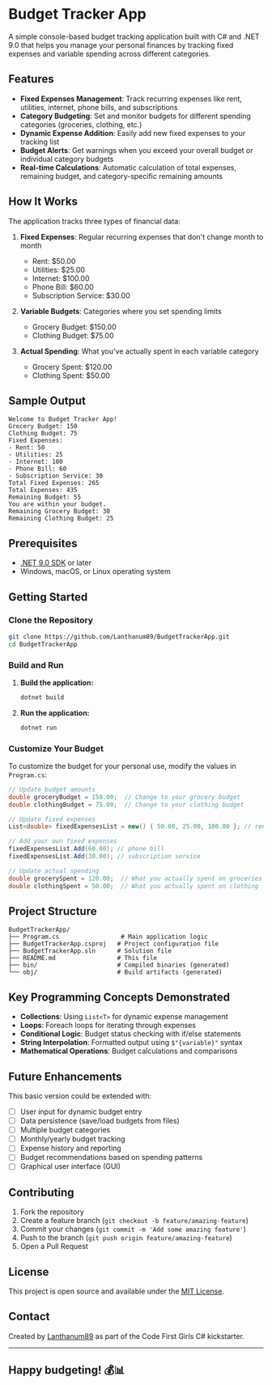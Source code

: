 # Budget Tracker App

A simple console-based budget tracking application built with C# and .NET 9.0 that helps you manage your personal finances by tracking fixed expenses and variable spending across different categories.

## Features

- **Fixed Expenses Management**: Track recurring expenses like rent, utilities, internet, phone bills, and subscriptions
- **Category Budgeting**: Set and monitor budgets for different spending categories (groceries, clothing, etc.)
- **Dynamic Expense Addition**: Easily add new fixed expenses to your tracking list
- **Budget Alerts**: Get warnings when you exceed your overall budget or individual category budgets
- **Real-time Calculations**: Automatic calculation of total expenses, remaining budget, and category-specific remaining amounts

## How It Works

The application tracks three types of financial data:

1. **Fixed Expenses**: Regular recurring expenses that don't change month to month
   - Rent: $50.00
   - Utilities: $25.00
   - Internet: $100.00
   - Phone Bill: $60.00
   - Subscription Service: $30.00

2. **Variable Budgets**: Categories where you set spending limits
   - Grocery Budget: $150.00
   - Clothing Budget: $75.00

3. **Actual Spending**: What you've actually spent in each variable category
   - Grocery Spent: $120.00
   - Clothing Spent: $50.00

## Sample Output

```text
Welcome to Budget Tracker App!
Grocery Budget: 150
Clothing Budget: 75
Fixed Expenses:
- Rent: 50
- Utilities: 25
- Internet: 100
- Phone Bill: 60
- Subscription Service: 30
Total Fixed Expenses: 265
Total Expenses: 435
Remaining Budget: 55
You are within your budget.
Remaining Grocery Budget: 30
Remaining Clothing Budget: 25
```

## Prerequisites

- [.NET 9.0 SDK](https://dotnet.microsoft.com/download/dotnet/9.0) or later
- Windows, macOS, or Linux operating system

## Getting Started

### Clone the Repository

```bash
git clone https://github.com/Lanthanum89/BudgetTrackerApp.git
cd BudgetTrackerApp
```

### Build and Run

1. **Build the application:**

   ```bash
   dotnet build
   ```

2. **Run the application:**

   ```bash
   dotnet run
   ```

### Customize Your Budget

To customize the budget for your personal use, modify the values in `Program.cs`:

```csharp
// Update budget amounts
double groceryBudget = 150.00;  // Change to your grocery budget
double clothingBudget = 75.00;  // Change to your clothing budget

// Update fixed expenses
List<double> fixedExpensesList = new() { 50.00, 25.00, 100.00 }; // rent, utilities, internet

// Add your own fixed expenses
fixedExpensesList.Add(60.00); // phone bill
fixedExpensesList.Add(30.00); // subscription service

// Update actual spending
double grocerySpent = 120.00;  // What you actually spent on groceries
double clothingSpent = 50.00;  // What you actually spent on clothing
```

## Project Structure

```text
BudgetTrackerApp/
├── Program.cs                 # Main application logic
├── BudgetTrackerApp.csproj   # Project configuration file
├── BudgetTrackerApp.sln      # Solution file
├── README.md                 # This file
├── bin/                      # Compiled binaries (generated)
└── obj/                      # Build artifacts (generated)
```

## Key Programming Concepts Demonstrated

- **Collections**: Using `List<T>` for dynamic expense management
- **Loops**: Foreach loops for iterating through expenses
- **Conditional Logic**: Budget status checking with if/else statements
- **String Interpolation**: Formatted output using `$"{variable}"` syntax
- **Mathematical Operations**: Budget calculations and comparisons

## Future Enhancements

This basic version could be extended with:

- [ ] User input for dynamic budget entry
- [ ] Data persistence (save/load budgets from files)
- [ ] Multiple budget categories
- [ ] Monthly/yearly budget tracking
- [ ] Expense history and reporting
- [ ] Budget recommendations based on spending patterns
- [ ] Graphical user interface (GUI)

## Contributing

1. Fork the repository
2. Create a feature branch (`git checkout -b feature/amazing-feature`)
3. Commit your changes (`git commit -m 'Add some amazing feature'`)
4. Push to the branch (`git push origin feature/amazing-feature`)
5. Open a Pull Request

## License

This project is open source and available under the [MIT License](LICENSE).

## Contact

Created by [Lanthanum89](https://github.com/Lanthanum89) as part of the Code First Girls C# kickstarter.

---

## Happy budgeting! 💰📊
